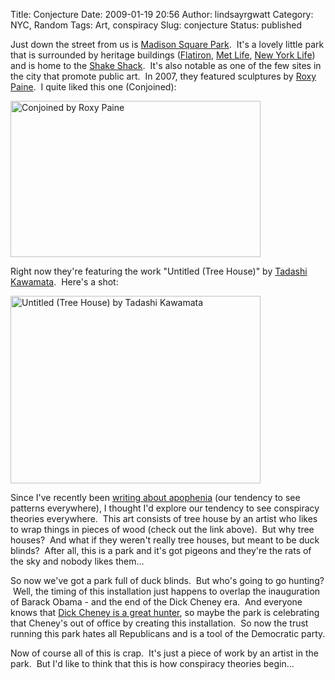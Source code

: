 Title: Conjecture
Date: 2009-01-19 20:56
Author: lindsayrgwatt
Category: NYC, Random
Tags: Art, conspiracy
Slug: conjecture
Status: published

Just down the street from us is [Madison Square Park](http://www.madisonsquarepark.org/Home/Default.aspx).  It's a lovely little park that is surrounded by heritage buildings ([Flatiron](http://en.wikipedia.org/wiki/Flatiron_Building), [Met Life](http://en.wikipedia.org/wiki/Metropolitan_Life_Insurance_Company_Tower), [New York Life](http://en.wikipedia.org/wiki/New_York_Life_Building)) and is home to the [Shake Shack](http://www.shakeshack.com/).  It's also notable as one of the few sites in the city that promote public art.  In 2007, they featured sculptures by [Roxy Paine](http://en.wikipedia.org/wiki/Roxy_Paine).  I quite liked this one (Conjoined):

<img src="{static}/images/2009/01/img_5580.jpg" title="Conjoined by Roxy Paine" class="aligncenter size-full " width="400" height="250" alt="Conjoined by Roxy Paine" />

Right now they're featuring the work "Untitled (Tree House)" by [Tadashi Kawamata](http://www.csw.art.pl/new/2001/kawamata_e.html).  Here's a shot:

<img src="{static}/images/2009/01/img_0683.jpg" title="Untitled (Tree House) by Tadashi Kawamata" class="aligncenter size-full " width="400" height="300" alt="Untitled (Tree House) by Tadashi Kawamata" />

Since I've recently been [writing about apophenia](http://lindsayrgwatt.com/blog/2009/01/todays-word-of-the-day-apophenia/) (our tendency to see patterns everywhere), I thought I'd explore our tendency to see conspiracy theories everywhere.  This art consists of tree house by an artist who likes to wrap things in pieces of wood (check out the link above).  But why tree houses?  And what if they weren't really tree houses, but meant to be duck blinds?  After all, this is a park and it's got pigeons and they're the rats of the sky and nobody likes them...

So now we've got a park full of duck blinds.  But who's going to go hunting?  Well, the timing of this installation just happens to overlap the inauguration of Barack Obama - and the end of the Dick Cheney era.  And everyone knows that [Dick Cheney is a great hunter](http://www.cnn.com/2006/POLITICS/02/12/cheney/), so maybe the park is celebrating that Cheney's out of office by creating this installation.  So now the trust running this park hates all Republicans and is a tool of the Democratic party.

Now of course all of this is crap.  It's just a piece of work by an artist in the park.  But I'd like to think that this is how conspiracy theories begin...
